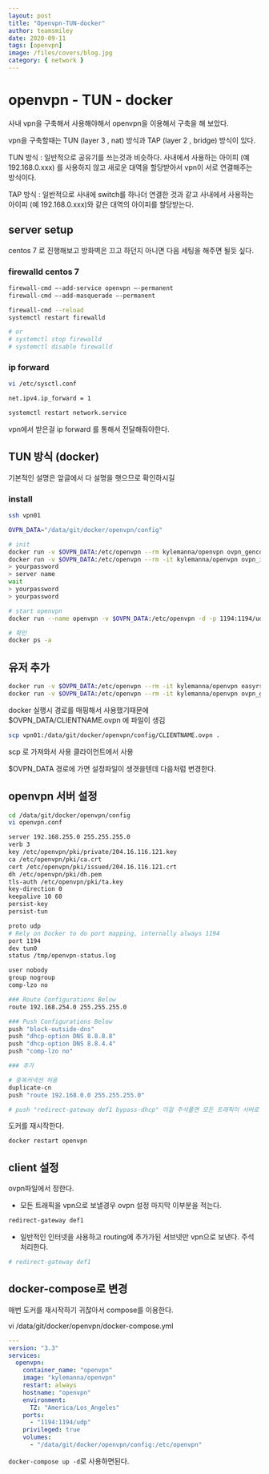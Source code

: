 ```yaml
---
layout: post
title: "Openvpn-TUN-docker"
author: teamsmiley
date: 2020-09-11
tags: [openvpn]
image: /files/covers/blog.jpg
category: { network }
---
```


# openvpn - TUN - docker

사내 vpn을 구축해서 사용해야해서 openvpn을 이용해서 구축을 해 보았다.

vpn을 구축할때는 TUN (layer 3 , nat) 방식과 TAP (layer 2 , bridge) 방식이 있다.

TUN 방식 : 일반적으로 공유기를 쓰는것과 비슷하다. 사내에서 사용하는 아이피 (예 192.168.0.xxx) 를 사용하지 않고 새로운 대역을 할당받아서 vpn이 서로 연결해주는 방식이다.

TAP 방식 : 일반적으로 사내에 switch를 하나더 연결한 것과 같고 사내에서 사용하는 아이피 (예 192.168.0.xxx)와 같은 대역의 아이피를 할당받는다.

## server setup

centos 7 로 진행해보고 방화벽은 끄고 하던지 아니면 다음 세팅을 해주면 될듯 싶다.

### firewalld centos 7

```bash
firewall-cmd –-add-service openvpn –-permanent
firewall-cmd –-add-masquerade –-permanent

firewall-cmd --reload
systemctl restart firewalld

# or
# systemctl stop firewalld
# systemctl disable firewalld
```

### ip forward

```bash
vi /etc/sysctl.conf

net.ipv4.ip_forward = 1
```

```bash
systemctl restart network.service
```

vpn에서 받은걸 ip forward 를 통해서 전달해줘야한다.

## TUN 방식 (docker)

기본적인 설명은 앞글에서 다 설명을 햇으므로 확인하시길

### install

```bash
ssh vpn01

OVPN_DATA="/data/git/docker/openvpn/config"

# init
docker run -v $OVPN_DATA:/etc/openvpn --rm kylemanna/openvpn ovpn_genconfig -u udp://---.---.---.--- # 본인 아이피를 넣으세요
docker run -v $OVPN_DATA:/etc/openvpn --rm -it kylemanna/openvpn ovpn_initpki
> yourpassword
> server name
wait
> yourpassword
> yourpassword

# start openvpn
docker run --name openvpn -v $OVPN_DATA:/etc/openvpn -d -p 1194:1194/udp --privileged --restart unless-stopped kylemanna/openvpn

# 확인
docker ps -a
```

## 유저 추가

```bash
docker run -v $OVPN_DATA:/etc/openvpn --rm -it kylemanna/openvpn easyrsa build-client-full CLIENTNAME nopass # client key를 만드는 과정
docker run -v $OVPN_DATA:/etc/openvpn --rm -it kylemanna/openvpn ovpn_getclient CLIENTNAME > $OVPN_DATA/CLIENTNAME.ovpn # 만들어진 키들을 하나의 ovpn파일로 만드는 과정
```

docker 실행시 경로를 매핑해서 사용했기때문에 \$OVPN_DATA/CLIENTNAME.ovpn 에 파일이 생김

```bash
scp vpn01:/data/git/docker/openvpn/config/CLIENTNAME.ovpn .
```

scp 로 가져와서 사용 클라이언트에서 사용

\$OVPN_DATA 경로에 가면 설정파일이 생겻을텐데 다음처럼 변경한다.

## openvpn 서버 설정

```bash
cd /data/git/docker/openvpn/config
vi openvpn.conf

server 192.168.255.0 255.255.255.0
verb 3
key /etc/openvpn/pki/private/204.16.116.121.key
ca /etc/openvpn/pki/ca.crt
cert /etc/openvpn/pki/issued/204.16.116.121.crt
dh /etc/openvpn/pki/dh.pem
tls-auth /etc/openvpn/pki/ta.key
key-direction 0
keepalive 10 60
persist-key
persist-tun

proto udp
# Rely on Docker to do port mapping, internally always 1194
port 1194
dev tun0
status /tmp/openvpn-status.log

user nobody
group nogroup
comp-lzo no

### Route Configurations Below
route 192.168.254.0 255.255.255.0

### Push Configurations Below
push "block-outside-dns"
push "dhcp-option DNS 8.8.8.8"
push "dhcp-option DNS 8.8.4.4"
push "comp-lzo no"

### 추가

# 중복커넥션 허용
duplicate-cn
push "route 192.168.0.0 255.255.255.0"

# push "redirect-gateway def1 bypass-dhcp" 이걸 주석풀면 모든 트래픽이 서버로 간다. 인터넷도 vpn을 통해서 된다. (서버에서 강제시 사용)
```

도커를 재시작한다.

`docker restart openvpn`

## client 설정

ovpn파일에서 정한다.

- 모든 트래픽을 vpn으로 보낼경우
  ovpn 설정 마지막 이부분을 적는다.

```bash
redirect-gateway def1
```

- 일반적인 인터넷을 사용하고 routing에 추가가된 서브넷만 vpn으로 보낸다.
  주석처리한다.

```bash
# redirect-gateway def1
```

## docker-compose로 변경

매번 도커를 재시작하기 귀찮아서 compose를 이용한다.

vi /data/git/docker/openvpn/docker-compose.yml

```yml
---
version: "3.3"
services:
  openvpn:
    container_name: "openvpn"
    image: "kylemanna/openvpn"
    restart: always
    hostname: "openvpn"
    environment:
      TZ: "America/Los_Angeles"
    ports:
      - "1194:1194/udp"
    privileged: true
    volumes:
      - "/data/git/docker/openvpn/config:/etc/openvpn"
```

`docker-compose up -d`로 사용하면된다.
